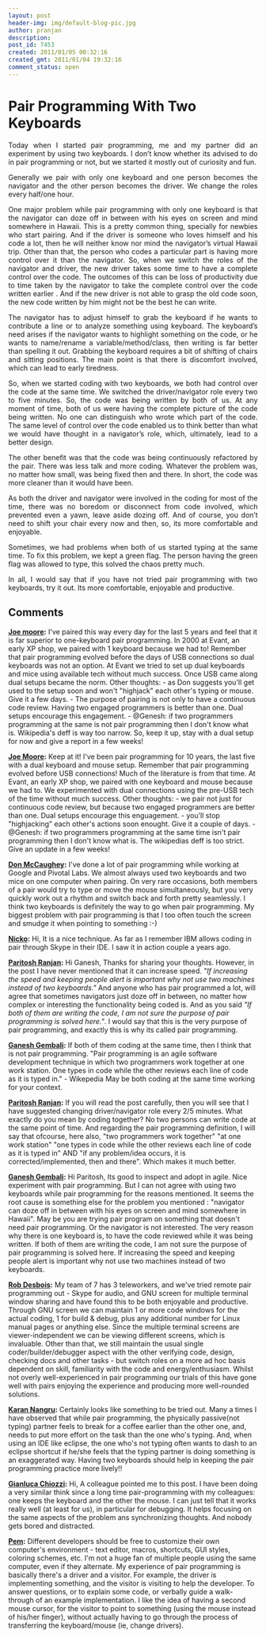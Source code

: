```yaml
---
layout: post
header-img: img/default-blog-pic.jpg
author: pranjan
description: 
post_id: 7453
created: 2011/01/05 00:32:16
created_gmt: 2011/01/04 19:32:16
comment_status: open
---
```


# Pair Programming With Two Keyboards

<p style="text-align: justify;">Today when I started pair programming, me and my partner did an experiment by using two keyboards. I don’t know whether its advised to do in pair programming or not, but we started it mostly out of curiosity and fun.</p>

<p style="text-align: justify;">Generally we pair with only one keyboard and one person becomes the navigator and the other person becomes the driver. We change the roles every half/one hour.</p>

<p style="text-align: justify;">One major problem while pair programming with only one keyboard is that the navigator can doze off in between with his eyes on screen and mind somewhere in Hawaii. This is a pretty common thing, specially for newbies who start pairing. And if the driver is someone who loves himself and his code a lot, then he will neither know nor mind the navigator’s virtual Hawaii trip.
<!--more-->
Other than that, the person who codes a particular part is having more control over it than the navigator. So, when we switch the roles of the navigator and driver, the new driver takes some time to have a complete control over the code. The outcomes of this can be loss of productivity due to time taken by the navigator to take the complete control over the code written earlier . And if the new driver is not able to grasp the old code soon, the new code written by him might not be the best he can write.</p>

<p style="text-align: justify;">The navigator has to adjust himself to grab the keyboard if he wants to contribute a line or to analyze something using keyboard. The keyboard’s need arises if the navigator wants to highlight something on the code, or he wants to name/rename a variable/method/class, then writing is far better than spelling it out. Grabbing the keyboard requires a bit of shifting of chairs and sitting positions. The main point is that there is discomfort involved, which can lead to early tiredness.</p>

<p style="text-align: justify;">So, when we started coding with two keyboards, we both had control over the code at the same time. We switched the driver/navigator role every two to five minutes. So, the code was being written by both of us. At any moment of time, both of us were having the complete picture of the code being written. No one can distinguish who wrote which part of the code. The same level of control over the code enabled us to think better than what we would have thought in a navigator’s role, which, ultimately, lead to a better design.</p>

<p style="text-align: justify;">The other benefit was that the code was being continuously refactored by the pair. There was less talk and more coding. Whatever the problem was, no matter how small, was being fixed then and there. In short, the code was more cleaner than it would have been.</p>

<p style="text-align: justify;">As both the driver and navigator were involved in the coding for most of the time, there was no boredom or disconnect from code involved, which prevented even a yawn, leave aside dozing off. And of course, you don’t need to shift your chair every now and then, so, its more comfortable and enjoyable.</p>

<p style="text-align: justify;">Sometimes, we had problems when both of us started typing at the same time. To fix this problem, we kept a green flag. The person having the green flag was allowed to type, this solved the chaos pretty much.</p>

<p style="text-align: justify;">In all, I would say that if you have not tried pair programming with two keyboards, try it out. Its more comfortable, enjoyable and productive.</p>

## Comments

**[Joe moore](#4793 "2011-01-07 18:24:21"):** I've paired this way every day for the last 5 years and feel that it is far superior to one-keyboard pair programming. In 2000 at Evant, an early XP shop, we paired with 1 keyboard because we had to! Remember that pair programming evolved before the days of USB connections so dual keyboards was not an option. At Evant we tried to set up dual keyboards and mice using available tech without much success. Once USB came along dual setups became the norm. Other thoughts: \- as Don suggests you'll get used to the setup soon and won't "highjack" each other's typing or mouse. Give it a few days. \- The purpose of pairing is not only to have a continuous code review. Having two engaged programmers is better than one. Dual setups encourage this engagement. \- @Genesh: if two programmers programming at the same is not pair programming then I don't know what is. Wikipedia's deff is way too narrow. So, keep it up, stay with a dual setup for now and give a report in a few weeks!

**[Joe Moore](#4794 "2011-01-07 18:38:31"):** Keep at it! I've been pair programming for 10 years, the last five with a dual keyboard and mouse setup. Remember that pair programming evolved before USB connections! Much of the literature is from that time. At Evant, an early XP shop, we paired with one keyboard and mouse because we had to. We experimented with dual connections using the pre-USB tech of the time without much success. Other thoughts: \- we pair not just for continuous code review, but because two engaged programmers are better than one. Dual setups encourage this enguagement. \- you'll stop "highjacking" each other's actions soon enought. Give it a couple of days. \- @Genesh: if two programmers programming at the same time isn't pair programming then I don't know what is. The wikipedias deff is too strict. Give an update in a few weeks!

**[Don McCaughey](#4771 "2011-01-07 05:51:34"):** I've done a lot of pair programming while working at Google and Pivotal Labs. We almost always used two keyboards and two mice on one computer when pairing. On very rare occasions, both members of a pair would try to type or move the mouse simultaneously, but you very quickly work out a rhythm and switch back and forth pretty seamlessly. I think two keyboards is definitely the way to go when pair programming. My biggest problem with pair programming is that I too often touch the screen and smudge it when pointing to something :-)

**[Nicko](#4741 "2011-01-06 12:11:36"):** Hi, It is a nice technique. As far as I remember IBM allows coding in pair through Skype in their IDE. I saw it in action couple a years ago.

**[Paritosh Ranjan](#4780 "2011-01-07 10:08:51"):** Hi Ganesh, Thanks for sharing your thoughts. However, in the post I have never mentioned that it can increase speed. _"If increasing the speed and keeping people alert is important why not use two machines instead of two keyboards."_ And anyone who has pair programmed a lot, will agree that sometimes navigators just doze off in between, no matter how complex or interesting the functionality being coded is. And as you said _"If both of them are writing the code, I am not sure the purpose of pair programming is solved here."_. I would say that this is the very purpose of pair programming, and exactly this is why its called pair programming.

**[Ganesh Gembali](#4782 "2011-01-07 11:12:43"):** If both of them coding at the same time, then I think that is not pair programming. "Pair programming is an agile software development technique in which two programmers work together at one work station. One types in code while the other reviews each line of code as it is typed in." - Wikepedia May be both coding at the same time working for your context.

**[Paritosh Ranjan](#4783 "2011-01-07 11:32:15"):** If you will read the post carefully, then you will see that I have suggested changing driver/navigator role every 2/5 minutes. What exactly do you mean by coding together? No two persons can write code at the same point of time. And regarding the pair programming definition, I will say that ofcourse, here also, "two programmers work together" "at one work station" "one types in code while the other reviews each line of code as it is typed in" AND "if any problem/idea occurs, it is corrected/implemented, then and there". Which makes it much better.

**[Ganesh Gembali](#4751 "2011-01-06 16:10:11"):** Hi Paritosh, Its good to inspect and adopt in agile. Nice experiment with pair programming. But I can not agree with using two keyboards while pair programming for the reasons mentioned. It seems the root cause is something else for the problem you mentioned : "navigator can doze off in between with his eyes on screen and mind somewhere in Hawaii". May be you are trying pair program on something that doesn't need pair programming. Or the navigator is not interested. The very reason why there is one keyboard is, to have the code reviewed while it was being written. If both of them are writing the code, I am not sure the purpose of pair programming is solved here. If increasing the speed and keeping people alert is important why not use two machines instead of two keyboards.

**[Rob Desbois](#4752 "2011-01-06 16:29:47"):** My team of 7 has 3 teleworkers, and we've tried remote pair programming out - Skype for audio, and GNU screen for multiple terminal window sharing and have found this to be both enjoyable and productive. Through GNU screen we can maintain 1 or more code windows for the actual coding, 1 for build & debug, plus any additional number for Linux manual pages or anything else. Since the multiple terminal screens are viewer-independent we can be viewing different screens, which is invaluable. Other than that, we still maintain the usual single coder/builder/debugger aspect with the other verifying code, design, checking docs and other tasks - but switch roles on a more ad hoc basis dependent on skill, familiarity with the code and energy/enthusiasm. Whilst not overly well-experienced in pair programming our trials of this have gone well with pairs enjoying the experience and producing more well-rounded solutions.

**[Karan Nangru](#4753 "2011-01-06 18:36:39"):** Certainly looks like something to be tried out. Many a times I have observed that while pair programming, the physically passive(not typing) partner feels to break for a coffee earlier than the other one, and, needs to put more effort on the task than the one who's typing. And, when using an IDE like eclipse, the one who's not typing often wants to dash to an eclipse shortcut if he/she feels that the typing partner is doing something is an exaggerated way. Having two keyboards should help in keeping the pair programming practice more lively!!

**[Gianluca Chiozzi](#4978 "2011-01-20 12:25:18"):** Hi, A colleague pointed me to this post. I have been doing a very similar think since a long time pair-programming with my colleagues: one keeps the keyboard and the other the mouse. I can just tell that it works really well (at least for us), in particular for debugging. It helps focusing on the same aspects of the problem ans synchronizing thoughts. And nobody gets bored and distracted.

**[Pem](#5618 "2011-06-10 23:04:26"):** Different developers should be free to customize their own computer's environment - text editor, macros, shortcuts, GUI styles, coloring schemes, etc. I'm not a huge fan of multiple people using the same computer, even if they alternate. My experience of pair programming is basically there's a driver and a visitor. For example, the driver is implementing something, and the visitor is visiting to help the developer. To answer questions, or to explain some code, or verbally guide a walk-through of an example implementation. I like the idea of having a second mouse cursor, for the visitor to point to something (using the mouse instead of his/her finger), without actually having to go through the process of transferring the keyboard/mouse (ie, change drivers).

